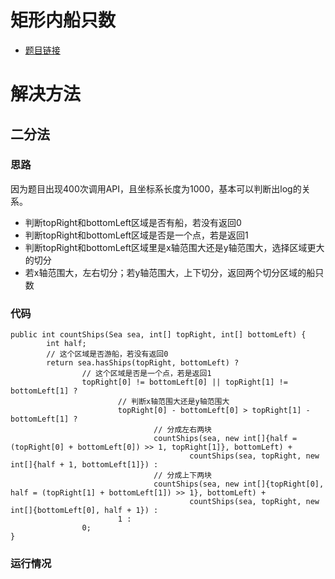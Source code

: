 矩形内船只数
======================

- [题目链接](https://leetcode-cn.com/problems/number-of-ships-in-a-rectangle/solution/gen-ju-ti-mu-shu-ju-pan-duan-jie-ti-fang-fa-by-xyp/)

# 解决方法

## 二分法

### 思路
 因为题目出现400次调用API，且坐标系长度为1000，基本可以判断出log的关系。
 
 - 判断topRight和bottomLeft区域是否有船，若没有返回0
 - 判断topRight和bottomLeft区域是否是一个点，若是返回1
 - 判断topRight和bottomLeft区域里是x轴范围大还是y轴范围大，选择区域更大的切分
 - 若x轴范围大，左右切分；若y轴范围大，上下切分，返回两个切分区域的船只数
 
### 代码
 
    public int countShips(Sea sea, int[] topRight, int[] bottomLeft) {
            int half;
            // 这个区域是否游船，若没有返回0
            return sea.hasShips(topRight, bottomLeft) ?
                    // 这个区域是否是一个点，若是返回1
                    topRight[0] != bottomLeft[0] || topRight[1] != bottomLeft[1] ?
                            // 判断x轴范围大还是y轴范围大
                            topRight[0] - bottomLeft[0] > topRight[1] - bottomLeft[1] ?
                                    // 分成左右两块
                                    countShips(sea, new int[]{half = (topRight[0] + bottomLeft[0]) >> 1, topRight[1]}, bottomLeft) +
                                            countShips(sea, topRight, new int[]{half + 1, bottomLeft[1]}) :
                                    // 分成上下两块
                                    countShips(sea, new int[]{topRight[0], half = (topRight[1] + bottomLeft[1]) >> 1}, bottomLeft) +
                                            countShips(sea, topRight, new int[]{bottomLeft[0], half + 1}) :
                            1 :
                    0;
    }
    
### 运行情况

